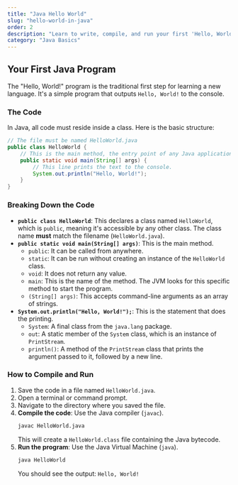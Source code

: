 ```yaml
---
title: "Java Hello World"
slug: "hello-world-in-java"
order: 2
description: "Learn to write, compile, and run your first 'Hello, World!' program in Java."
category: "Java Basics"
---
```


## Your First Java Program

The "Hello, World!" program is the traditional first step for learning a new language. It's a simple program that outputs `Hello, World!` to the console.

### The Code

In Java, all code must reside inside a class. Here is the basic structure:

```java
// The file must be named HelloWorld.java
public class HelloWorld {
    // This is the main method, the entry point of any Java application.
    public static void main(String[] args) {
        // This line prints the text to the console.
        System.out.println("Hello, World!");
    }
}
```

### Breaking Down the Code

- **`public class HelloWorld`**: This declares a class named `HelloWorld`, which is `public`, meaning it's accessible by any other class. The class name **must** match the filename (`HelloWorld.java`).
- **`public static void main(String[] args)`**: This is the main method.
    - `public`: It can be called from anywhere.
    - `static`: It can be run without creating an instance of the `HelloWorld` class.
    - `void`: It does not return any value.
    - `main`: This is the name of the method. The JVM looks for this specific method to start the program.
    - `(String[] args)`: This accepts command-line arguments as an array of strings.
- **`System.out.println("Hello, World!");`**: This is the statement that does the printing.
    - `System`: A final class from the `java.lang` package.
    - `out`: A static member of the `System` class, which is an instance of `PrintStream`.
    - `println()`: A method of the `PrintStream` class that prints the argument passed to it, followed by a new line.

### How to Compile and Run

1.  Save the code in a file named `HelloWorld.java`.
2.  Open a terminal or command prompt.
3.  Navigate to the directory where you saved the file.
4.  **Compile the code**: Use the Java compiler (`javac`).
    ```bash
    javac HelloWorld.java
    ```
    This will create a `HelloWorld.class` file containing the Java bytecode.
5.  **Run the program**: Use the Java Virtual Machine (`java`).
    ```bash
    java HelloWorld
    ```
    You should see the output: `Hello, World!`
